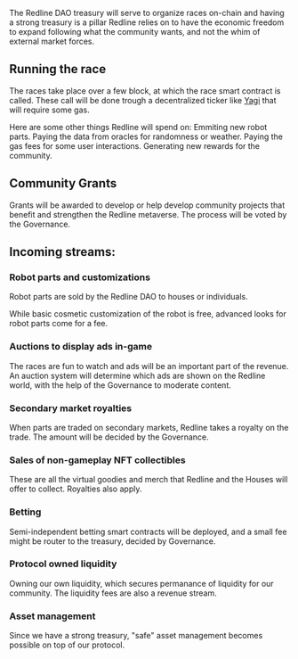 The Redline DAO treasury will serve to organize races on-chain and having a strong treasury is a pillar Redline relies on to have the economic freedom to expand following what the community wants, and not the whim of external market forces.

## Running the race

The races take place over a few block, at which the race smart contract is called. These call will be done trough a decentralized ticker like [Yagi](https://yagi.fi/) that will require some gas.

Here are some other things Redline will spend on:
Emmiting new robot parts.
Paying the data from oracles for randomness or weather.
Paying the gas fees for some user interactions.
Generating new rewards for the community.

## Community Grants

Grants will be awarded to develop or help develop community projects that benefit and strengthen the Redline metaverse. The process will be voted by the Governance.

## Incoming streams:


### Robot parts and customizations
Robot parts are sold by the Redline DAO to houses or individuals.

While basic cosmetic customization of the robot is free, advanced looks for robot parts come for a fee.
### Auctions to display ads in-game
The races are fun to watch and ads will be an important part of the revenue. An auction system will determine which ads are shown on the Redline world, with the help of the Governance to moderate content. 
### Secondary market royalties
When parts are traded on secondary markets, Redline takes a royalty on the trade. The amount will be decided by the Governance.
### Sales of non-gameplay NFT collectibles
These are all the virtual goodies and merch that Redline and the Houses will offer to collect. Royalties also apply.
### Betting
Semi-independent betting smart contracts will be deployed, and a small fee might be router to the treasury, decided by Governance.
### Protocol owned liquidity
Owning our own liquidity, which secures permanance of liquidity for our community. The liquidity fees are also a revenue stream.
### Asset management
Since we have a strong treasury, "safe" asset management becomes possible on top of our protocol.


